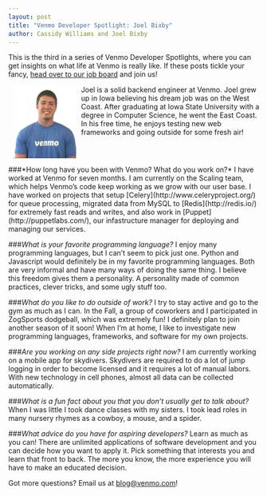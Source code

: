 ```yaml
---
layout: post
title: "Venmo Developer Spotlight: Joel Bixby"
author: Cassidy Williams and Joel Bixby
---
```


This is the third in a series of Venmo Developer Spotlights, where you can get insights on what life at Venmo is really like.  If these posts tickle your fancy, [head over to our job board](https://venmo.com/jobs) and join us!

<div style="display: block; ">
<img style="float: left; width: 25%; margin: 0px 10px;" src="/images/joel_bixby.png">
Joel is a solid backend engineer at Venmo. Joel grew up in Iowa believing his dream job was on the West Coast. After graduating at Iowa State University with a degree in Computer Science, he went the East Coast. In his free time, he enjoys testing new web frameworks and going outside for some fresh air!
</div>
<div style="clear: both; height: 1em"></div>
###*How long have you been with Venmo?  What do you work on?*
I have worked at Venmo for seven months. I am currently on the Scaling team, which helps Venmo’s code keep working as we grow with our user base. I have worked on projects that setup [Celery](http://www.celeryproject.org/) for queue processing, migrated data from MySQL to [Redis](http://redis.io/) for extremely fast reads and writes, and also work in [Puppet](http://puppetlabs.com/), our infastructure manager for deploying and managing our services.

###*What is your favorite programming language?*
I enjoy many programming languages, but I can’t seem to pick just one. Python and Javascript would definitely be in my favorite programming languages. Both are very informal and have many ways of doing the same thing. I believe this freedom gives them a personality. A personality made of common practices, clever tricks, and some ugly stuff too.

###*What do you like to do outside of work?*
I try to stay active and go to the gym as much as I can. In the Fall, a group of coworkers and I participated in ZogSports dodgeball, which was extremely fun! I definitely plan to join another season of it soon! When I’m at home, I like to investigate new programming languages, frameworks, and software for my own projects.

###*Are you working on any side projects right now?*
I am currently working on a mobile app for skydivers. Skydivers are required to do a lot of jump logging in order to become licensed and it requires a lot of manual labors. With new technology in cell phones, almost all data can be collected automatically.

###*What is a fun fact about you that you don’t usually get to talk about?*
When I was little I took dance classes with my sisters. I took lead roles in many nursery rhymes as a cowboy, a mouse, and a spider.

###*What advice do you have for aspiring developers?*
Learn as much as you can! There are unlimited applications of software development and you can decide how you want to apply it. Pick something that interests you and learn that front to back. The more you know, the more experience you will have to make an educated decision.

Got more questions? Email us at [blog@venmo.com](mailto:blog@venmo.com)!
